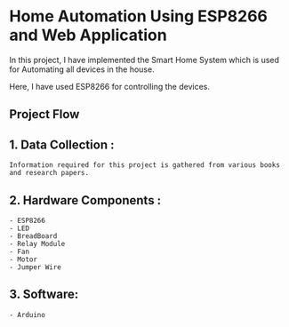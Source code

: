 # Home Automation Using ESP8266 and Web Application

In this project, I have implemented the Smart Home System which is used 
for Automating all devices in the house.

Here, I have used ESP8266 for controlling the devices.
## Project Flow

 ## 1. Data Collection : 
    
    Information required for this project is gathered from various books and research papers. 
 ## 2. Hardware Components :
    - ESP8266
    - LED
    - BreadBoard
    - Relay Module
    - Fan 
    - Motor
    - Jumper Wire
## 3. Software:
    - Arduino 

